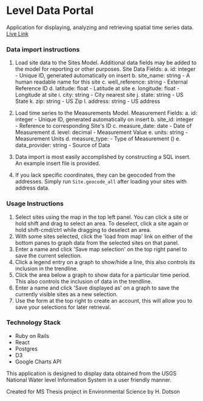 # Level Data Portal
Application for displaying, analyzing and retrieving spatial time series data.
[Live Link](https://timeportal.herokuapp.com/)


### Data import instructions
1. Load site data to the Sites Model. Additional data fields may be added to the model for reporting or other purposes.
      Site Data Fields:
      a. id: integer - Unique ID, generated automatically on insert
      b. site_name: string - A human readable name for this site
      c. well_reference: string - External Reference ID
      d. latitude: float - Latitude at site
      e. longitude: float - Longitude at site
      i. city: string - City nearest site
      j. state: string - US State
      k. zip: string - US Zip
      l. address: string - US address

2. Load time series to the Measurements Model.
      Measurement Fields:
      a. id: integer - Unique ID, generated automatically on insert
      b. site_id: integer - Reference to corresponding Site's ID
      c. measure_date: date - Date of Measurement
      d. level: decimal - Measurement Value
      e. units: string - Measurement Units
      d. measure_type:  - Type of Measurement ()
      e. data_provider: string - Source of Data

3. Data import is most easily accomplished by constructing a SQL insert. An example insert file is provided.  

4. If you lack specific coordinates, they can be geocoded from the addresses. Simply run `Site.geocode_all` after loading your sites with address data.

### Usage Instructions
1. Select sites using the map in the top left panel. You can click a site or hold shift and drag to select an area. To deselect, click a site again or hold shift-cmd/ctrl while dragging to deselect an area.
2. With some sites selected, click the 'load from map' link on either of the bottom panes to graph data from the selected sites on that panel.
3. Enter a name and click 'Save map selection' on the top right panel to save the current selection.
4. Click a legend entry on a graph to show/hide a line, this also controls its inclusion in the trendline.
5. Click the area below a graph to show data for a particular time period. This also controls the inclusion of data in the trendline.
5. Enter a name and click 'Save displayed as' on a graph to save the currently visible sites as a new selection.
6. Use the form at the top right to create an account, this will allow you to save your selections for later retrieval.


### Technology Stack
- Ruby on Rails
- React
- Postgres
- D3
- Google Charts API


This application is designed to display data obtained from the USGS National Water level Information System in a user friendly manner.

Created for MS Thesis project in Environmental Science by H. Dotson

